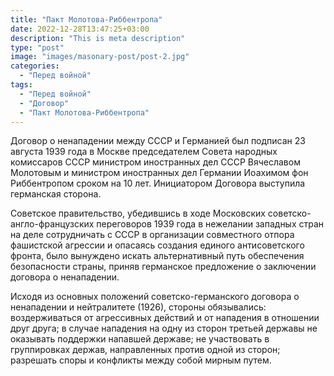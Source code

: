 ```yaml
---
title: "Пакт Молотова-Риббентропа"
date: 2022-12-28T13:47:25+03:00
description: "This is meta description"
type: "post"
image: "images/masonary-post/post-2.jpg"
categories:
  - "Перед войной"
tags:
  - "Перед войной"
  - "Договор"
  - "Пакт Молотова-Риббентропа"
---
```

Договор о ненападении между СССР и Германией был подписан 23 августа 1939 года в Москве председателем Совета народных комиссаров СССР министром иностранных дел СССР Вячеславом Молотовым и министром иностранных дел Германии Иоахимом фон Риббентропом сроком на 10 лет. Инициатором Договора выступила германская сторона.

Советское правительство, убедившись в ходе Московских советско-англо-французских переговоров 1939 года в нежелании западных стран на деле сотрудничать с СССР в организации совместного отпора фашистской агрессии и опасаясь создания единого антисоветского фронта, было вынуждено искать альтернативный путь обеспечения безопасности страны, приняв германское предложение о заключении договора о ненападении.

Исходя из основных положений советско-германского договора о ненападении и нейтралитете (1926), стороны обязывались: воздерживаться от агрессивных действий и от нападения в отношении друг друга; в случае нападения на одну из сторон третьей державы не оказывать поддержки напавшей державе; не участвовать в группировках держав, направленных против одной из сторон; разрешать споры и конфликты между собой мирным путем.
